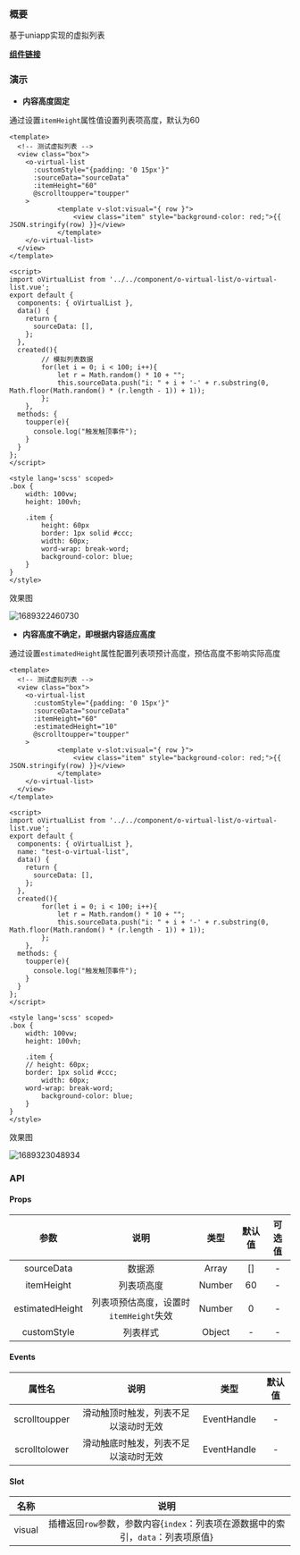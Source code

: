 ### 概要

基于uniapp实现的虚拟列表

**[组件链接]()**

### 演示

* **内容高度固定**

通过设置`itemHeight`属性值设置列表项高度，默认为60

````vue
<template>
  <!-- 测试虚拟列表 -->
  <view class="box">
    <o-virtual-list 
      :customStyle="{padding: '0 15px'}" 
      :sourceData="sourceData"
      :itemHeight="60"
      @scrolltoupper="toupper"
    >
			<template v-slot:visual="{ row }">
				<view class="item" style="background-color: red;">{{ JSON.stringify(row) }}</view>
			</template>
    </o-virtual-list>
  </view>
</template>

<script>
import oVirtualList from '../../component/o-virtual-list/o-virtual-list.vue';
export default {
  components: { oVirtualList },
  data() {
    return {
      sourceData: [],
    };
  },
  created(){
  		// 模拟列表数据
		for(let i = 0; i < 100; i++){
			let r = Math.random() * 10 + "";
			this.sourceData.push("i: " + i + '-' + r.substring(0, Math.floor(Math.random() * (r.length - 1)) + 1));
		};
	},
  methods: {
    toupper(e){
      console.log("触发触顶事件");
    }
  }
};
</script>

<style lang='scss' scoped>
.box {
	width: 100vw;
	height: 100vh;

	.item {
        height: 60px
    	border: 1px solid #ccc;
		width: 60px;
   		word-wrap: break-word;
		background-color: blue;
	}
}
</style>
````

效果图

![1689322460730](images/1689322460730.png)

* **内容高度不确定，即根据内容适应高度**

通过设置`estimatedHeight`属性配置列表项预计高度，预估高度不影响实际高度

````vue
<template>
  <!-- 测试虚拟列表 -->
  <view class="box">
    <o-virtual-list 
      :customStyle="{padding: '0 15px'}" 
      :sourceData="sourceData"
      :itemHeight="60"
      :estimatedHeight="10"
      @scrolltoupper="toupper"
    >
			<template v-slot:visual="{ row }">
				<view class="item" style="background-color: red;">{{ JSON.stringify(row) }}</view>
			</template>
    </o-virtual-list>
  </view>
</template>

<script>
import oVirtualList from '../../component/o-virtual-list/o-virtual-list.vue';
export default {
  components: { oVirtualList },
  name: "test-o-virtual-list",
  data() {
    return {
      sourceData: [],
    };
  },
  created(){
		for(let i = 0; i < 100; i++){
			let r = Math.random() * 10 + "";
			this.sourceData.push("i: " + i + '-' + r.substring(0, Math.floor(Math.random() * (r.length - 1)) + 1));
		};
	},
  methods: {
    toupper(e){
      console.log("触发触顶事件");
    }
  }
};
</script>

<style lang='scss' scoped>
.box {
	width: 100vw;
	height: 100vh;

	.item {
    // height: 60px;
    border: 1px solid #ccc;
		width: 60px;
    word-wrap: break-word;
		background-color: blue;
	}
}
</style>
````

效果图

![1689323048934](images/1689323048934.png)

### API

#### Props

|      参数       |                  说明                  |  类型  | 默认值 | 可选值 |
| :-------------: | :------------------------------------: | :----: | :----: | :----: |
|   sourceData    |                 数据源                 | Array  |   []   |   -    |
|   itemHeight    |               列表项高度               | Number |   60   |   -    |
| estimatedHeight | 列表项预估高度，设置时`itemHeight`失效 | Number |   0    |   -    |
|   customStyle   |                列表样式                | Object |   -    |   -    |

#### Events

|    属性名     |                 说明                 |    类型     | 默认值 |
| :-----------: | :----------------------------------: | :---------: | :----: |
| scrolltoupper | 滑动触顶时触发，列表不足以滚动时无效 | EventHandle |   -    |
| scrolltolower | 滑动触底时触发，列表不足以滚动时无效 | EventHandle |   -    |

#### Slot

|  名称  |                             说明                             |
| :----: | :----------------------------------------------------------: |
| visual | 插槽返回`row`参数，参数内容{`index`：列表项在源数据中的索引，`data`：列表项原值} |

